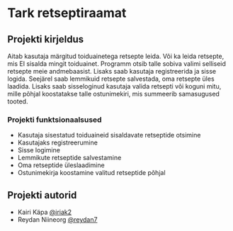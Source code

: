 # Tark retseptiraamat

## Projekti kirjeldus
Aitab kasutaja märgitud toiduainetega retsepte leida. Või ka leida retsepte, mis EI sisalda mingit toiduainet. Programm otsib talle sobiva valimi selliseid retsepte meie andmebaasist.
Lisaks saab kasutaja registreerida ja sisse logida. Seejärel saab lemmikuid retsepte salvestada, oma retsepte üles laadida. Lisaks saab sisseloginud kasutaja valida retsepti või koguni mitu, mille põhjal koostatakse talle ostunimekiri, mis summeerib samasugused tooted.

### Projekti funktsionaalsused
- Kasutaja sisestatud toiduaineid sisaldavate retseptide otsimine
- Kasutajaks registreerumine
- Sisse logimine
- Lemmikute retseptide salvestamine
- Oma retseptide üleslaadimine
- Ostunimekirja koostamine valitud retseptide põhjal

## Projekti autorid
- Kairi Käpa [@iriak2](https://github.com/iriak2)
- Reydan Niineorg [@reydan7](https://github.com/reydan7)
